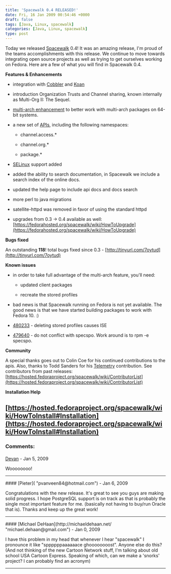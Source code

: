 ```yaml
---
title: 'Spacewalk 0.4 RELEASED!'
date: Fri, 16 Jan 2009 00:54:46 +0000
draft: false
tags: [Java, Linux, spacewalk]
categories: [Java, Linux, spacewalk]
type: post
---
```


Today we released [Spacewalk](https://fedorahosted.org/spacewalk/wiki/WikiStart) 0.4! It was an amazing release, I'm proud of the teams accomplishments with this release. We continue to move towards integrating open source projects as well as trying to get ourselves working on Fedora. Here are a few of what you will find in Spacewalk 0.4.

**Features & Enhancements**

*   integration with [Cobbler](https://fedorahosted.org/cobbler/) and [Koan](http://git.fedoraproject.org/git/koan)

*   introduction Organization Trusts and Channel sharing, known internally as Multi-Org II: The Sequel.

*   [multi-arch enhancement](https://fedorahosted.org/spacewalk/wiki/MultiArchEnhancements) to better work with multi-arch packages on 64-bit systems.

*   a new set of [APIs](https://fedorahosted.org/spacewalk/wiki/ApiAdditions), including the following namespaces:

    *   channel.access.\*

    *   channel.org.\*

    *   package.\*


*   [SELinux](https://fedorahosted.org/spacewalk/wiki/Features/SELinux) support added

*   added the ability to search documentation, in Spacewalk we include a search index of the online docs.

*   updated the help page to include api docs and docs search

*   more perl to java migrations

*   satellite-httpd was removed in favor of using the standard httpd

*   upgrades from 0.3 -> 0.4 available as well: [https://fedorahosted.org/spacewalk/wiki/HowToUpgrade](https://fedorahosted.org/spacewalk/wiki/HowToUpgrade)

**Bugs fixed**

An outstanding **118**! total bugs fixed since 0.3 - [http://tinyurl.com/7oytud](http://tinyurl.com/7oytud)

**Known issues**

*   in order to take full advantage of the multi-arch feature, you'll need:

    *   updated client packages

    *   recreate the stored profiles


*   bad news is that Spacewalk running on Fedora is not yet available. The good news is that we have started building packages to work with Fedora 10. :)

*   [480233](https://bugzilla.redhat.com/show_bug.cgi?id=480233) - deleting stored profiles causes ISE

*   [479640](https://bugzilla.redhat.com/show_bug.cgi?id=479640) - do not conflict with specspo. Work around is to rpm -e specspo.

**Community**

A special thanks goes out to Colin Coe for his continued contributions to the apis. Also, thanks to Todd Sanders for his [Telemetry](http://git.fedorahosted.org/git/spacewalk.git/?p=spacewalk.git;a=tree;f=playpen/Telemetry;h=4e91ff77608dda08f262834d0ada9250fb385161;hb=HEAD) contribution. See contributors from past releases: [https://hosted.fedoraproject.org/spacewalk/wiki/ContributorList](https://hosted.fedoraproject.org/spacewalk/wiki/ContributorList)

**Installation Help**

[https://hosted.fedoraproject.org/spacewalk/wiki/HowToInstall#Installation](https://hosted.fedoraproject.org/spacewalk/wiki/HowToInstall#Installation)
---
### Comments:
####
[Devan](http://dgoodwin.dangerouslyinc.com "dgoodwin@dangerouslyinc.com") - <time datetime="2009-01-16 15:07:26">Jan 5, 2009</time>

Woooooooo!
<hr />
####
[Pieter]( "pvanveen84@hotmail.com") - <time datetime="2009-01-17 09:51:57">Jan 6, 2009</time>

Congratulations with the new release. It's great to see you guys are making solid progress. I hope PostgreSQL support is on track as that is probably the single most important feature for me. (basically not having to buy/run Oracle that is). Thanks and keep up the great work!
<hr />
####
[Michael DeHaan](http://michaeldehaan.net/ "michael.dehaan@gmail.com") - <time datetime="2009-01-18 21:03:06">Jan 0, 2009</time>

I have this problem in my head that whenever I hear "spacewalk" I pronounce it like "sppppppaaaaaace ghoooooooost". Anyone else do this? (And not thinking of the new Cartoon Network stuff, I'm talking about old school USA Cartoon Express. Speaking of which, can we make a 'snorks' project? I can probably find an acronym)
<hr />
